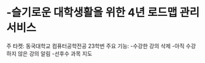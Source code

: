 # -슬기로운 대학생활을 위한 4년 로드맵 관리 서비스
주 타켓: 동국대학교 컴퓨터공학전공 23학번
주요 기능: 
-수강한 강의 삭제
-아직 수강하지 않은 강의 알림
-선후수 과목 지도
